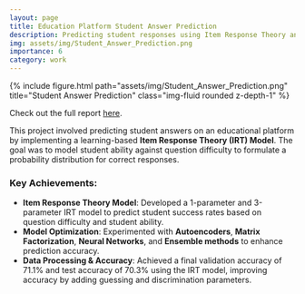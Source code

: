 ```yaml
---
layout: page
title: Education Platform Student Answer Prediction
description: Predicting student responses using Item Response Theory and machine learning models.
img: assets/img/Student_Answer_Prediction.png
importance: 6
category: work
---
```


<div class="row">
    <div class="col-sm mt-3 mt-md-0">
        {% include figure.html path="assets/img/Student_Answer_Prediction.png" title="Student Answer Prediction" class="img-fluid rounded z-depth-1" %}
    </div>
</div>

Check out the full report [here](https://drive.google.com/file/d/1d3ENOa27pM0PCc8TQ3z8M05peTuDTzpx/view?usp=sharing).

This project involved predicting student answers on an educational platform by implementing a learning-based **Item Response Theory (IRT) Model**. The goal was to model student ability against question difficulty to formulate a probability distribution for correct responses.

### Key Achievements:
- **Item Response Theory Model**: Developed a 1-parameter and 3-parameter IRT model to predict student success rates based on question difficulty and student ability.
- **Model Optimization**: Experimented with **Autoencoders**, **Matrix Factorization**, **Neural Networks**, and **Ensemble methods** to enhance prediction accuracy.
- **Data Processing \& Accuracy**: Achieved a final validation accuracy of 71.1\% and test accuracy of 70.3\% using the IRT model, improving accuracy by adding guessing and discrimination parameters.